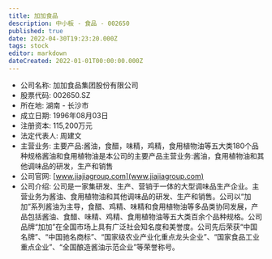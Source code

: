 ```yaml
---
title: 加加食品
description: 中小板 - 食品 - 002650
published: true
date: 2022-04-30T19:23:20.000Z
tags: stock
editor: markdown
dateCreated: 2022-01-01T00:00:00.000Z
---
```


- 公司名称: 加加食品集团股份有限公司
- 股票代码: 002650.SZ
- 所在地: 湖南 - 长沙市
- 成立日期: 1996年08月03日
- 注册资本: 115,200万元
- 法定代表人: 周建文
- 主营业务: 主要产品:酱油，食醋，味精，鸡精，食用植物油等五大类180个品种规格酱油和食用植物油是本公司的主要产品主营业务:酱油，食用植物油和其他调味品的研发，生产和销售
- 公司官网: [www.jiajiagroup.com](www.jiajiagroup.com)
- 公司介绍: 公司是一家集研发、生产、营销于一体的大型调味品生产企业。主营业务为酱油、食用植物油和其他调味品的研发、生产和销售。公司以“加加”系列酱油为主导，食醋、鸡精、味精和食用植物油等多品类协同发展，产品包括酱油、食醋、味精、鸡精、食用植物油等五大类百余个品种规格。公司品牌“加加”在全国市场上具有广泛社会知名度和美誉度。公司先后荣获“中国名牌”、“中国驰名商标”、“国家级农业产业化重点龙头企业”、“国家食品工业重点企业”、“全国酿造酱油示范企业”等荣誉称号。


